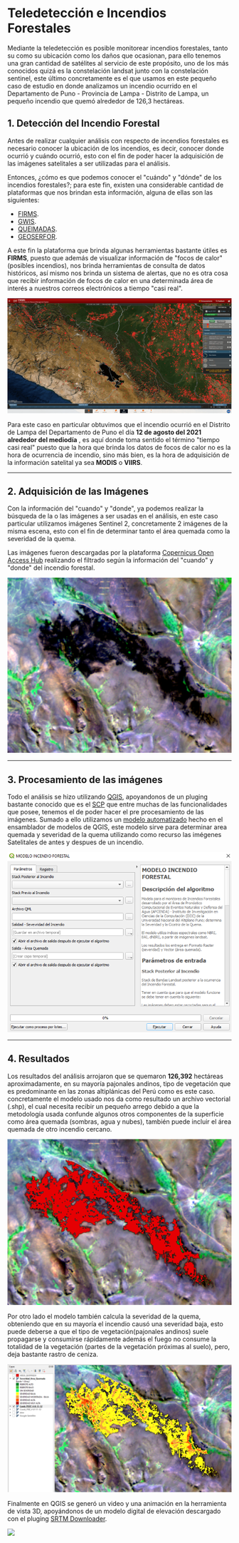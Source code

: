# **Teledetección e Incendios Forestales**
 
Mediante la teledetección es posible monitorear incendios forestales, tanto su como su ubicación como los daños que ocasionan, para ello tenemos una gran cantidad de satélites al servicio de este propósito, uno de los más conocidos quizá es la constelación landsat junto con la constelación sentinel, este último concretamente es el que usamos en este pequeño caso de estudio en donde analizamos un incendio ocurrido en el Departamento de Puno -  Provincia de Lampa - Distrito de Lampa, un pequeño incendio que quemó alrededor de 126,3 hectáreas.
 
## 1. Detección del Incendio Forestal
 
Antes de realizar cualquier análisis con respecto de incendios forestales es necesario conocer la ubicación de los incendios, es decir, conocer donde ocurrió y cuándo ocurrió, esto con el fin de poder hacer la adquisición de las imágenes satelitales a ser utilizadas para el análisis.
 
Entonces, ¿cómo es que podemos conocer el "cuándo" y "dónde" de los incendios forestales?; para este fin, existen una considerable cantidad de plataformas que nos brindan esta información, alguna de ellas son las siguientes:
 
- [FIRMS](https://firms.modaps.eosdis.nasa.gov/).
- [GWIS](https://gwis.jrc.ec.europa.eu/).
- [QUEIMADAS](https://queimadas.dgi.inpe.br/queimadas/portal).
- [GEOSERFOR](https://geo.serfor.gob.pe/visor/).
 
A este fin la plataforma que brinda algunas herramientas bastante útiles es **FIRMS**, puesto que además de visualizar información de "focos de calor" (posibles incendios), nos brinda herramientas de consulta de datos históricos, así mismo nos brinda un sistema de alertas, que no es otra cosa que recibir información de focos de calor en una determinada área de interés a nuestros correos electrónicos a tiempo "casi real".
 
![](./img/firms.png) 
 
Para este caso en particular obtuvimos que el incendio ocurrió en el Distrito de Lampa del Departamento de Puno el día **12 de agosto del 2021 alrededor del mediodía** , es aquí donde toma sentido el término "tiempo casi real" puesto que la hora que brinda los datos de focos de calor no es la hora de ocurrencia de incendio, sino más bien, es la hora de adquisición de la información satelital ya sea **MODIS** o **VIIRS**.
 
---
 
## 2. Adquisición de las Imágenes 
 
Con la información del "cuando" y "donde", ya podemos realizar la búsqueda de la o las imágenes a ser usadas en el análisis, en este caso particular utilizamos imágenes Sentinel 2, concretamente 2 imágenes de la misma escena, esto con el fin de determinar tanto el área quemada como la severidad de la quema.
 
Las imágenes fueron descargadas por la plataforma [Copernicus Open Access Hub](https://scihub.copernicus.eu/) realizando el filtrado según la información del "cuando" y "donde" del incendio forestal.
 
 
![](./img/img.png) 
 
---
## 3. Procesamiento de las imágenes 
 
Todo el análisis se hizo utilizando [QGIS](https://qgis.org/es/site/), apoyandonos de un pluging bastante conocido que es el  [SCP](https://fromgistors.blogspot.com/p/semi-automatic-classification-plugin.html) que entre muchas de las funcionalidades que posee, tenemos el de poder hacer el pre procesamiento de las imágenes. Sumado a ello utilizamos un [modelo automatizado](https://github.com/hugoaluque/Modelo-QGIS_Incendios_Forestales) hecho en el ensamblador de modelos de QGIS, este modelo sirve para determinar area quemada y severidad de la quema utilizando como recurso las imégenes Satelitales  de antes y despues de un incendio.
 
![](./img/modelo.png) 
 
---
## 4. Resultados
 
Los resultados del análisis arrojaron que se quemaron **126,392** hectáreas aproximadamente, en su mayoría pajonales andinos, tipo de vegetación que es predominante en las zonas altiplánicas del Perú como es este caso.
concretamente el modelo usado nos da como resultado un archivo vectorial (.shp), el cual necesita recibir un pequeño arrego debido a que la metodología usada confunde algunos otros componentes de la superficie como área quemada (sombras, agua y nubes), también puede incluir el área quemada de otro incendio cercano.
 
![](./img/area_quemada.png) 
 
 
Por otro lado el modelo también calcula la severidad de la quema, obteniendo que en su mayoría el incendio causó una severidad baja, esto puede deberse a que el tipo de vegetación(pajonales andinos) suele propagarse y consumirse rápidamente además el fuego no consume la totalidad de la vegetación (partes de la vegetación próximas al suelo), pero, deja bastante rastro de ceniza.
 
![](./img/severidad.png) 
 
Finalmente en QGIS se generó un video y una animación en la herramienta de vista 3D, apoyándonos de un modelo digital de elevación descargado con el pluging [SRTM Downloader](https://plugins.qgis.org/plugins/SRTM-Downloader/).
 
  ![](./GIF-VIDEO/incendio.gif) 


